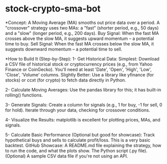 # stock-crypto-sma-bot
*Concept: A Moving Average (MA) smooths out price data over a period. A "crossover" strategy uses two MAs: a "fast" (shorter period, e.g., 50 days) and a "slow" (longer period, e.g., 200 days).
Buy Signal: When the fast MA crosses above the slow MA, it suggests upward momentum – a potential time to buy.
Sell Signal: When the fast MA crosses below the slow MA, it suggests downward momentum – a potential time to sell.

*How to Build It (Step-by-Step):
1- Get Historical Data:
Simplest: Download a CSV file of historical stock or cryptocurrency prices (e.g., from Yahoo Finance or CoinGecko). You'll need at least 'Date', 'Open', 'High', 'Low', 'Close', 'Volume' columns.
Slightly Better: Use a library like yfinance (for stocks) or ccxt (for crypto) to fetch data directly in Python.

2- Calculate Moving Averages:
Use the pandas library for this; it has built-in rolling() functions.

3- Generate Signals:
Create a column for signals (e.g., 1 for buy, -1 for sell, 0 for hold).
Iterate through your data, checking for crossover conditions.

4- Visualize the Results:
matplotlib is excellent for plotting prices, MAs, and signals.

5- Calculate Basic Performance (Optional but good for showcase):
Track hypothetical buys and sells to calculate profit/loss. This is a very basic backtest.
GitHub Showcase:
A README.md file explaining the strategy, how to run the code, and what the plots show.
The Python script (.py file).
(Optional) A sample CSV data file if you're not using an API.
